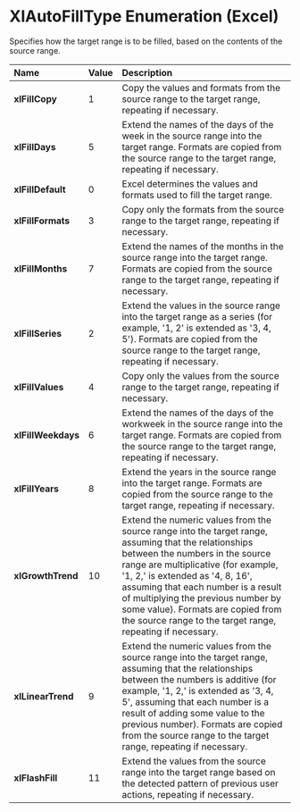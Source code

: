 
# XlAutoFillType Enumeration (Excel)

Specifies how the target range is to be filled, based on the contents of the source range.



|**Name**|**Value**|**Description**|
|:-----|:-----|:-----|
|**xlFillCopy**|1|Copy the values and formats from the source range to the target range, repeating if necessary.|
|**xlFillDays**|5|Extend the names of the days of the week in the source range into the target range. Formats are copied from the source range to the target range, repeating if necessary.|
|**xlFillDefault**|0|Excel determines the values and formats used to fill the target range.|
|**xlFillFormats**|3|Copy only the formats from the source range to the target range, repeating if necessary.|
|**xlFillMonths**|7|Extend the names of the months in the source range into the target range. Formats are copied from the source range to the target range, repeating if necessary.|
|**xlFillSeries**|2|Extend the values in the source range into the target range as a series (for example, '1, 2' is extended as '3, 4, 5'). Formats are copied from the source range to the target range, repeating if necessary.|
|**xlFillValues**|4|Copy only the values from the source range to the target range, repeating if necessary.|
|**xlFillWeekdays**|6|Extend the names of the days of the workweek in the source range into the target range. Formats are copied from the source range to the target range, repeating if necessary.|
|**xlFillYears**|8|Extend the years in the source range into the target range. Formats are copied from the source range to the target range, repeating if necessary.|
|**xlGrowthTrend**|10|Extend the numeric values from the source range into the target range, assuming that the relationships between the numbers in the source range are multiplicative (for example, '1, 2,' is extended as '4, 8, 16', assuming that each number is a result of multiplying the previous number by some value). Formats are copied from the source range to the target range, repeating if necessary.|
|**xlLinearTrend**|9|Extend the numeric values from the source range into the target range, assuming that the relationships between the numbers is additive (for example, '1, 2,' is extended as '3, 4, 5', assuming that each number is a result of adding some value to the previous number). Formats are copied from the source range to the target range, repeating if necessary.|
|**xlFlashFill**|11|Extend the values from the source range into the target range based on the detected pattern of previous user actions, repeating if necessary.|
